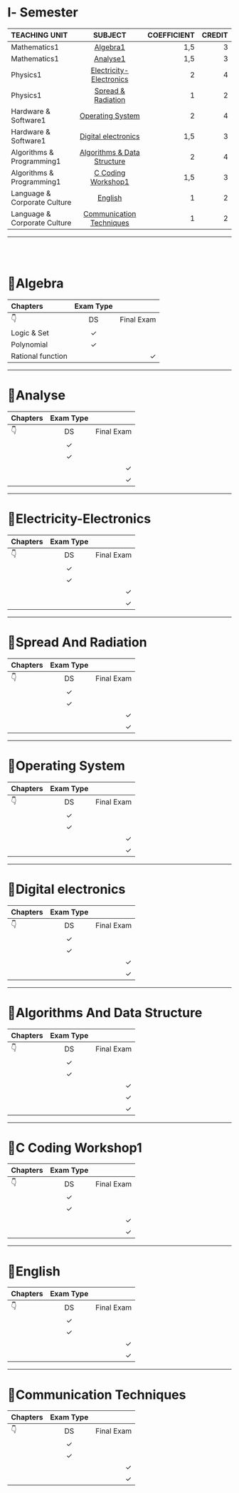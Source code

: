 # Ⅰ- Semester
| TEACHING UNIT                | SUBJECT                      | COEFFICIENT |CREDIT    |
|:--------                     |:--------:                    | --------:   |--------: |
| Mathematics1                 | [Algebra1](#📖Algebra)                     |     1,5  |3 |
| Mathematics1                 | [Analyse1](#📖Analyse)                     |     1,5  |    3 |
| Physics1                     | [Electricity-Electronics](#📖Electricity-Electronics)      |     2    |    4 |
| Physics1                     | [Spread & Radiation](#📖Spread-And-Radiation)           |     1    |    2 |   
| Hardware & Software1         | [Operating System](#📖Operating-System)             |     2    |    4 |
| Hardware & Software1         | [Digital electronics](#📖Digital-electronics)          |     1,5  |    3 |
| Algorithms & Programming1    | [Algorithms & Data Structure](#📖Algorithms-And-Data-Structure)  |     2    |    4 |
| Algorithms & Programming1    | [C Coding Workshop1](#📖C-Coding-Workshop1)           |     1,5  |    3 |
| Language & Corporate Culture | [English](#📖English)                      |     1    |    2 |
| Language & Corporate Culture | [Communication Techniques](#📖communication-Techniques)     |     1    |    2 |


***
<br>
<br>

# 📖Algebra
| Chapters                   | Exam Type                     |             |
|:--------                   |:--------:                    | --------:   |
|    👇                     | DS                            | Final Exam |
|  Logic & Set               |   ✓                           |          |
| Polynomial                 |    ✓                         |          | 
|      Rational function     |                              |     ✓      | 

---

# 📖Analyse
| Chapters                    | Exam Type                     |             |
|:--------                     |:--------:                    | --------:   |
|    👇                      | DS                            | Final Exam |
|                 |   ✓                           |          |
|                 |    ✓                         |          | 
|                 |                              |     ✓      | 
|                 |                              |     ✓      | 
---

# 📖Electricity-Electronics
| Chapters                   | Exam Type                     |             |
|:--------                   |:--------:                     | --------:   |
|    👇                      | DS                            | Final Exam |
|                            |   ✓                           |          |
|                            |    ✓                          |          | 
|                            |                               |     ✓      | 
|                 |                                          |     ✓      | 
---

# 📖Spread And Radiation
| Chapters                    | Exam Type                     |             |
|:--------                     |:--------:                    | --------:   |
|    👇                      | DS                            | Final Exam |
|                 |   ✓                           |          |
|                 |    ✓                         |          | 
|                 |                              |     ✓      | 
|                 |                              |     ✓      | 
---

# 📖Operating System
| Chapters                    | Exam Type                     |             |
|:--------                     |:--------:                    | --------:   |
|    👇                      | DS                            | Final Exam |
|                 |   ✓                           |          |
|                 |    ✓                         |          | 
|               |                              |     ✓      | 
|                 |                                          |     ✓      | 
---

# 📖Digital electronics
| Chapters                    | Exam Type                     |             |
|:--------                     |:--------:                    | --------:   |
|    👇               | DS                            | Final Exam |
|                     |   ✓                           |          |
|                     |    ✓                         |          | 
|                     |                                  |     ✓      | 
|                  |                                          |     ✓      | 
---

# 📖Algorithms And Data Structure
| Chapters                    | Exam Type                     |             |
|:--------                     |:--------:                    | --------:   |
|    👇                      | DS                            | Final Exam |
|                |   ✓                           |          |
|                |    ✓                         |          | 
|               |                              |     ✓      | 
|                 |                                          |     ✓      | 
|                 |                                          |     ✓      | 
---

# 📖C Coding Workshop1
| Chapters                    | Exam Type                     |             |
|:--------                     |:--------:                    | --------:   |
|    👇                      | DS                            | Final Exam |
|                |   ✓                           |          |
|                 |    ✓                         |          | 
|               |                              |     ✓      | 
|                 |                                          |     ✓      | 

---

# 📖English
| Chapters                    | Exam Type                     |             |
|:--------                     |:--------:                    | --------:   |
|    👇                      | DS                            | Final Exam |
|                |   ✓                           |          |
|                |    ✓                         |          | 
|               |                              |     ✓      | 
|                 |                                          |     ✓      | 
---

# 📖Communication Techniques
| Chapters                    | Exam Type                     |             |
|:--------                     |:--------:                    | --------:   |
|    👇                      | DS                            | Final Exam |
|                |   ✓                           |          |
|               |    ✓                         |          | 
|               |                              |     ✓      | 
|                 |                                          |     ✓      | 
